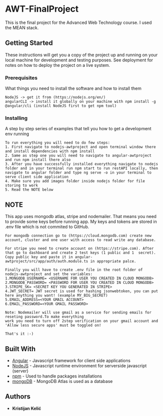 # AWT-FinalProject

This is the final project for the Advanced Web Technology course. I used the MEAN stack.

## Getting Started

These instructions will get you a copy of the project up and running on your local machine for development and testing purposes. See deployment for notes on how to deploy the project on a live system.

### Prerequisites

What things you need to install the software and how to install them

```
NodeJS -> get it from (https://nodejs.org/en/)
angularCLI -> install it globally on your machine with npm install -g @angular/cli (install NodeJS first to get npm tool)
```

### Installing

A step by step series of examples that tell you how to get a development env running

```
To run everything you will need to do few steps:
1. First navigate to nodejs-awtproject and open terminal window there and install dependencies with npm install
2. Same as step one you will need to navigate to angular-awtproject and run npm install there also
3. After you have successfully installed everything navigate to nodejs folder and in your terminal run npm start to run restAPI locally, then navigate to angular folder and type ng serve -o in your terminal to serve client side application
4. Make sure you add images folder inside nodejs folder for file storing to work
5. Read the NOTE below
```

## NOTE

This app uses mongodb atlas, stripe and nodemailer. That means you need to provide some keys before running app.
My keys and tokens are stored in .env file which is not commited to GitHub.

```
For mongodb connection go to (https://cloud.mongodb.com) create new account, cluster and one user with access to read write any database.

For stripe you need to create account on (https://stripe.com). After that go to dashboard and create 2 test keys (1 public and 1  secret). Copy public key and paste it in angular-awtproject/src/app/auth/auth.module.ts in appropriate palce.

Finally you will have to create .env file in the root folder of nodejs-awtproject and set the variables:
1.MONGODB_USERNAME= <USERNAME FOR USER YOU CREATED IN CLOUD MONGODB>
2.MONGODB_PASSWORD= <PASSWORD FOR USER YOU CREATED IN CLOUD MONGODB>
3.STRIPE_SK= <SECRET KEY YOU GENERATED IN STRIPE>
4.JWT_SECRET= JWT secret is used for hashing jsonwebtoken, you can put here anything you want! (example MY_BIG_SECRET)
5.EMAIL_ADDRESS=<YOUR GMAIL ACCOUNT>
6.EMAIL_PASSWORD=<YOUR GMAIL PASSWORD>

Note: Nodemailer will use gmail as a service for sending emails for reseting password.To make everything
work you need to turn off 2step verification on your gmail account and 'Allow less secure apps' must be toggled on!

That's it :-)
```

## Built With

- [Angular](https://angular.io/) - Javascript framework for client side applications
- [NodeJS](https://nodejs.org/en/) - Javascript runtime environment for serverside javascript (server)
- [npm](https://www.npmjs.com/) - Used to handle packages installations
- [mongoDB](https://www.mongodb.com/) - MongoDB Atlas is used as a database

## Authors

- **Kristijan Kelić**
